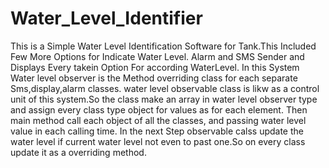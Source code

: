 # Water_Level_Identifier
This is a Simple Water Level Identification Software for Tank.This Included Few More Options for Indicate Water Level.  Alarm and SMS Sender and Displays  Every takein Option For according WaterLevel.
In this System Water level observer is the Method overriding class for each separate Sms,display,alarm classes.
water level observable class is likw as a control unit of this system.So the class  make an array in water level observer type and assign every class type object for values as for each element.
Then main method call each object of all the classes, and passing water level value in each calling time.
In the next Step observable calss update the water level if current water level not even to past one.So on every class update it as a overriding method.
